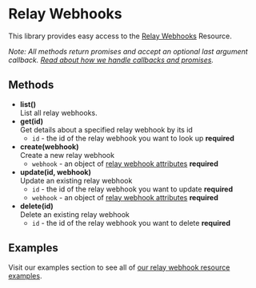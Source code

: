 # Relay Webhooks

This library provides easy access to the [Relay Webhooks](https://developers.sparkpost.com/api/relay-webhooks) Resource.

_Note: All methods return promises and accept an optional last argument callback. [Read about how we handle callbacks and promises](/docs/async.md)._

## Methods

- **list()**<br />
  List all relay webhooks.
- **get(id)**<br />
  Get details about a specified relay webhook by its id
  - `id` - the id of the relay webhook you want to look up **required**
- **create(webhook)**<br />
  Create a new relay webhook
  - `webhook` - an object of [relay webhook attributes](https://developers.sparkpost.com/api/relay-webhooks#header-relay-webhooks-object-properties) **required**
- **update(id, webhook)**<br />
  Update an existing relay webhook
  - `id` - the id of the relay webhook you want to update **required**
  - `webhook` - an object of [relay webhook attributes](https://developers.sparkpost.com/api/relay-webhooks#header-relay-webhooks-object-properties) **required**
- **delete(id)**<br />
  Delete an existing relay webhook
  - `id` - the id of the relay webhook you want to delete **required**

## Examples

Visit our examples section to see all of [our relay webhook resource examples](/examples/relayWebhooks).
